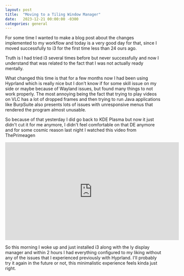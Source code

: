 ```yaml
---
layout: post
title:  "Moving to a Tiling Window Manager"
date:   2023-12-21 00:00:00 -0300
categories: general
---
```

For some time I wanted to make a blog post about the changes implemented to my workflow and today is a very good day for that, since I moved successfully to i3 for the first time less than 24 ours ago.

Truth is I had tried i3 several times before but never successfully and now I understand that was related to the fact that I was not actually ready mentally.

What changed this time is that for a few months now I had been using Hyprland which is really nice but I don't know if for some skill issue on my side or maybe because of Wayland issues, but found many things to not work properly. The most annoying being the fact that trying to play videos on VLC has a lot of dropped frames and then trying to run Java applications like BurpSuite also presents lots of issues with unresponsive menus that rendered the program almost unusable.

So because of that yesterday I did go back to KDE Plasma but now it just didn't cut it for me anymore, I didn't feel comfortable on that DE anymore and for some cosmic reason last night I watched this video from ThePrimeagen

<iframe width="560" height="315" src="https://www.youtube.com/watch?v=bdumjiHabhQ" frameborder="0" allow="accelerometer; autoplay; clipboard-write; encrypted-media; gyroscope; picture-in-picture" allowfullscreen></iframe>

So this morning I woke up and just installed i3 along with the ly display manager and within 2 hours I had everything configured to my liking without any of the issues that I experienced previously with Hyprland. I'll probably try it again in the future or not, this minimalistic experience feels kinda just right.
